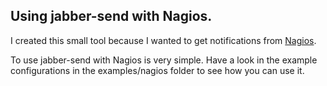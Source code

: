 ## Using jabber-send with Nagios.

I created this small tool because I wanted to get notifications from [Nagios](http://www.nagios.org).

To use jabber-send with Nagios is very simple. 
Have a look in the example configurations in the examples/nagios folder to see how you can use it.
